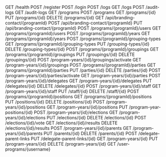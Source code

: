 GET /health
POST /register
POST /login
POST /logs
GET /logs
POST /audit-logs
GET /audit-logs
GET /programs
POST /programs
GET /programs/{id}
PUT /programs/{id}
DELETE /programs/{id}
GET /api/branding-contact/{programId}
POST /api/branding-contact/{programId}
PUT /api/branding-contact/{programId}
POST /programs/{programId}/users
GET /programs/{programId}/users
POST /programs/{programId}/years
GET /programs/{programId}/years
POST /programs/{programId}/grouping-types
GET /programs/{programId}/grouping-types
PUT /grouping-types/{id}
DELETE /grouping-types/{id}
POST /programs/{programId}/groupings
GET /programs/{programId}/groupings
PUT /groupings/{id}
DELETE /groupings/{id}
POST /program-years/{id}/groupings/activate
GET /program-years/{id}/groupings
POST /programs/{programId}/parties
GET /programs/{programId}/parties
PUT /parties/{id}
DELETE /parties/{id}
POST /program-years/{id}/parties/activate
GET /program-years/{id}/parties
POST /program-years/{id}/delegates
GET /program-years/{id}/delegates
PUT /delegates/{id}
DELETE /delegates/{id}
POST /program-years/{id}/staff
GET /program-years/{id}/staff
PUT /staff/{id}
DELETE /staff/{id}
POST /programs/{programId}/positions
GET /programs/{programId}/positions
PUT /positions/{id}
DELETE /positions/{id}
POST /program-years/{id}/positions
GET /program-years/{id}/positions
PUT /program-year-positions/{id}
POST /program-years/{id}/elections
GET /program-years/{id}/elections
PUT /elections/{id}
DELETE /elections/{id}
POST /elections/{id}/vote
GET /elections/{id}/results
DELETE /elections/{id}/results
POST /program-years/{id}/parents
GET /program-years/{id}/parents
PUT /parents/{id}
DELETE /parents/{id}
POST /delegate-parent-links
PUT /delegate-parent-links/{id}
GET /program-years/{id}
PUT /program-years/{id}
DELETE /program-years/{id}
GET /user-programs/{username}
